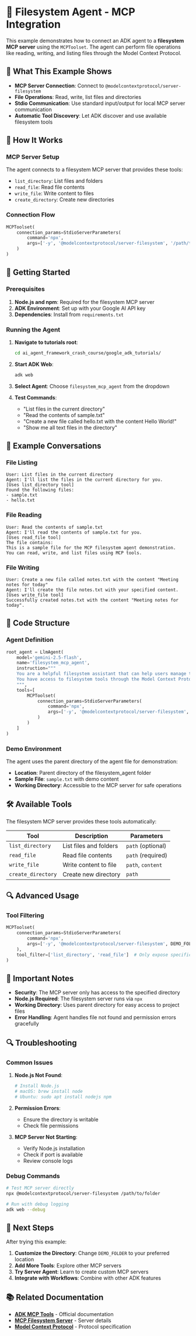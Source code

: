 # 📁 Filesystem Agent - MCP Integration

This example demonstrates how to connect an ADK agent to a **filesystem MCP server** using the `MCPToolset`. The agent can perform file operations like reading, writing, and listing files through the Model Context Protocol.

## 🎯 What This Example Shows

- **MCP Server Connection**: Connect to `@modelcontextprotocol/server-filesystem`
- **File Operations**: Read, write, list files and directories
- **Stdio Communication**: Use standard input/output for local MCP server communication
- **Automatic Tool Discovery**: Let ADK discover and use available filesystem tools

## 🔧 How It Works

### MCP Server Setup
The agent connects to a filesystem MCP server that provides these tools:
- `list_directory`: List files and folders
- `read_file`: Read file contents
- `write_file`: Write content to files
- `create_directory`: Create new directories

### Connection Flow
```python
MCPToolset(
    connection_params=StdioServerParameters(
        command='npx',
        args=['-y', '@modelcontextprotocol/server-filesystem', '/path/to/folder']
    )
)
```

## 🚀 Getting Started

### Prerequisites
1. **Node.js and npm**: Required for the filesystem MCP server
2. **ADK Environment**: Set up with your Google AI API key
3. **Dependencies**: Install from `requirements.txt`

### Running the Agent

1. **Navigate to tutorials root**:
   ```bash
   cd ai_agent_framework_crash_course/google_adk_tutorials/
   ```

2. **Start ADK Web**:
   ```bash
   adk web
   ```

3. **Select Agent**: Choose `filesystem_mcp_agent` from the dropdown

4. **Test Commands**:
   - "List files in the current directory"
   - "Read the contents of sample.txt"
   - "Create a new file called hello.txt with the content Hello World!"
   - "Show me all text files in the directory"

## 📝 Example Conversations

### File Listing
```
User: List files in the current directory
Agent: I'll list the files in the current directory for you.
[Uses list_directory tool]
Found the following files:
- sample.txt
- hello.txt
```

### File Reading
```
User: Read the contents of sample.txt
Agent: I'll read the contents of sample.txt for you.
[Uses read_file tool]
The file contains:
This is a sample file for the MCP filesystem agent demonstration.
You can read, write, and list files using MCP tools.
```

### File Writing
```
User: Create a new file called notes.txt with the content "Meeting notes for today"
Agent: I'll create the file notes.txt with your specified content.
[Uses write_file tool]
Successfully created notes.txt with the content "Meeting notes for today".
```

## 🔧 Code Structure

### Agent Definition
```python
root_agent = LlmAgent(
    model='gemini-2.5-flash',
    name='filesystem_mcp_agent',
    instruction="""
    You are a helpful filesystem assistant that can help users manage their files.
    You have access to filesystem tools through the Model Context Protocol (MCP).
    """,
    tools=[
        MCPToolset(
            connection_params=StdioServerParameters(
                command='npx',
                args=['-y', '@modelcontextprotocol/server-filesystem', DEMO_FOLDER]
            )
        )
    ]
)
```

### Demo Environment
The agent uses the parent directory of the agent file for demonstration:
- **Location**: Parent directory of the filesystem_agent folder
- **Sample File**: `sample.txt` with demo content
- **Working Directory**: Accessible to the MCP server for safe operations

## 🛠️ Available Tools

The filesystem MCP server provides these tools automatically:

| Tool | Description | Parameters |
|------|-------------|------------|
| `list_directory` | List files and folders | `path` (optional) |
| `read_file` | Read file contents | `path` (required) |
| `write_file` | Write content to file | `path`, `content` |
| `create_directory` | Create new directory | `path` |

## 🔍 Advanced Usage

### Tool Filtering
```python
MCPToolset(
    connection_params=StdioServerParameters(
        command='npx',
        args=['-y', '@modelcontextprotocol/server-filesystem', DEMO_FOLDER]
    ),
    tool_filter=['list_directory', 'read_file']  # Only expose specific tools
)
```

## 🚨 Important Notes

- **Security**: The MCP server only has access to the specified directory
- **Node.js Required**: The filesystem server runs via `npx`
- **Working Directory**: Uses parent directory for easy access to project files
- **Error Handling**: Agent handles file not found and permission errors gracefully

## 🔍 Troubleshooting

### Common Issues

1. **Node.js Not Found**:
   ```bash
   # Install Node.js
   # macOS: brew install node
   # Ubuntu: sudo apt install nodejs npm
   ```

2. **Permission Errors**:
   - Ensure the directory is writable
   - Check file permissions

3. **MCP Server Not Starting**:
   - Verify Node.js installation
   - Check if port is available
   - Review console logs

### Debug Commands
```bash
# Test MCP server directly
npx @modelcontextprotocol/server-filesystem /path/to/folder

# Run with debug logging
adk web --debug
```

## 🔗 Next Steps

After trying this example:
1. **Customize the Directory**: Change `DEMO_FOLDER` to your preferred location
2. **Add More Tools**: Explore other MCP servers
3. **Try Server Agent**: Learn to create custom MCP servers
4. **Integrate with Workflows**: Combine with other ADK features

## 📚 Related Documentation

- **[ADK MCP Tools](https://google.github.io/adk-docs/tools/mcp-tools/)** - Official documentation
- **[MCP Filesystem Server](https://github.com/modelcontextprotocol/servers/tree/main/src/filesystem)** - Server details
- **[Model Context Protocol](https://modelcontextprotocol.io/)** - Protocol specification